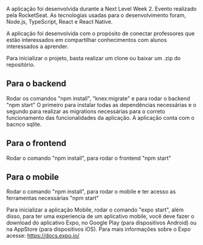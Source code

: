A aplicação foi desenvolvida durante a Next Level Week 2. Evento realizado pela RocketSeat. As tecnologias usadas para o desenvolvimento foram, Node.js, TypeScript, React e React Native.

A aplicação foi desenvolvida com o propósito de conectar professores que estão interessados em compartilhar conhecimentos com alunos interessados a aprender.

Para inicializar o projeto, basta realizar um clone ou baixar um .zip do repositório.

## Para o backend
Rodar os comandos "npm install", "knex:migrate" e para rodar o backend "npm start"
O primeiro para instalar todas as dependências necessárias e o segundo para realizar as migrations necessárias para o correto funcionamento
das funcionalidades da aplicação.
A aplicação conta com o bacnco sqlite.

## Para o frontend
Rodar o comando "npm install", para rodar o frontend "npm start"

## Para o mobile
Rodar o comando "npm install", para rodar o mobile e ter acesso as ferramentas necessárias "npm start"

Para inicializar a aplicação Mobile, rodar o comando "expo start", além disso, para ter uma experiencia de um aplicativo mobile, você deve fazer o download do aplicativo Expo, no Google Play (para dispositivos Android) ou na AppStore (para dispositivos iOS). Para mais informações sobre o Expo acesse: https://docs.expo.io/
